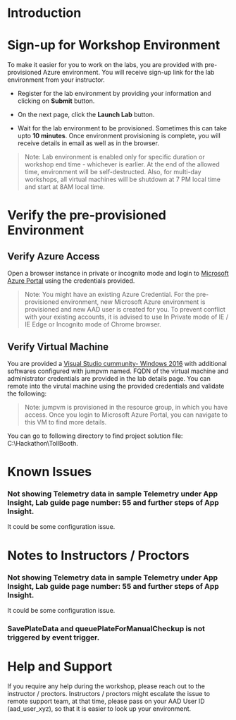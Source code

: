 # Introduction

# Sign-up for Workshop Environment

To make it easier for you to work on the labs, you are provided with pre-provisioned Azure environment. You will receive sign-up link for the lab environment from your instructor. 

* Register for the lab environment by providing your information and clicking on **Submit** button.

* On the next page, click the **Launch Lab** button.
 
* Wait for the lab environment to be provisioned. Sometimes this can take upto **10 minutes**. Once environment provisioning is complete, you will receive details in email as well as in the browser.
 
 > Note: Lab environment is enabled only for specific duration or workshop end time - whichever is earlier. At the end of the allowed time, environment will be self-destructed. Also, for multi-day workshops, all virtual machines will be shutdown at 7 PM local time and start at 8AM local time.

# Verify the pre-provisioned Environment

## Verify Azure Access

Open a browser instance in private or incognito mode and login to [Microsoft Azure Portal](https://portal.azure.com) using the credentials provided.

> Note: You might have an existing Azure Credential. For the pre-provisioned environment, new Microsoft Azure environment is provisioned and new AAD user is created for you. To prevent conflict with your existing accounts, it is advised to use In Private mode of IE / IE Edge or Incognito mode of Chrome browser.

## Verify Virtual Machine

You are provided a [Visual Studio cummunity- Windows 2016](https://azuremarketplace.microsoft.com/en-us/marketplace/apps/Microsoft.VisualStudioCommunity2017onWindowsServer2016x64?tab=Overview) with additional softwares configured with jumpvm named. FQDN of the virtual machine and administrator credentials are provided in the lab details page. You can remote into the virutal machine using the provided credentials and validate the following:

> Note: jumpvm is provisioned in the resource group, in which you have access. Once you login to Microsoft Azure Portal, you can navigate to this VM to find more details.

You can go to following directory to find project solution file: C:\Hackathon\TollBooth.

# Known Issues

### Not showing Telemetry data in sample Telemetry under App Insight, Lab guide page number: 55 and further steps of App Insight.
It could be some configuration issue.

# Notes to Instructors / Proctors

### Not showing Telemetry data in sample Telemetry under App Insight, Lab guide page number: 55 and further steps of App Insight.
It could be some configuration issue.

### SavePlateData and queuePlateForManualCheckup is not triggered by event trigger.

# Help and Support

If you require any help during the workshop, please reach out to the instructor / proctors. Instructors / proctors might escalate the issue to remote support team, at that time, please pass on your AAD User ID (aad_user_xyz), so that it is easier to look up your environment.


